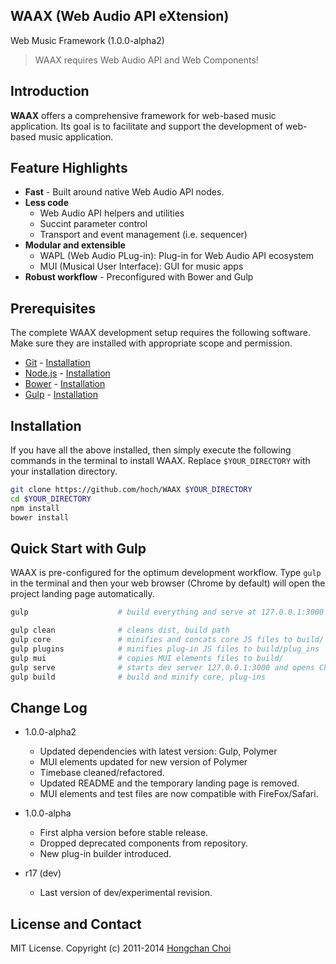 ## WAAX (Web Audio API eXtension)

Web Music Framework (1.0.0-alpha2)

> WAAX requires Web Audio API and Web Components!

<!-- travis build image -->

## Introduction

__WAAX__ offers a comprehensive framework for web-based music application. Its goal is to facilitate and support the development of web-based music application.


## Feature Highlights

- **Fast** - Built around native Web Audio API nodes.
- **Less code**
    - Web Audio API helpers and utilities
    - Succint parameter control
    - Transport and event management (i.e. sequencer)
- **Modular and extensible**
    - WAPL (Web Audio PLug-in): Plug-in for Web Audio API ecosystem
    - MUI (Musical User Interface): GUI for music apps
- **Robust workflow** - Preconfigured with Bower and Gulp


## Prerequisites

The complete WAAX development setup requires the following software. Make sure they are installed with appropriate scope and permission.

- [Git](http://git-scm.com/) - [Installation](http://git-scm.com/downloads)
- [Node.js](http://nodejs.org/) - [Installation](http://nodejs.org/)
- [Bower](http://bower.io/) - [Installation](http://bower.io/#install-bower)
- [Gulp](http://gulpjs.com/) - [Installation](https://github.com/gulpjs/gulp/blob/master/docs/getting-started.md)


## Installation

If you have all the above installed, then simply execute the following commands in the terminal to install WAAX. Replace `$YOUR_DIRECTORY` with your installation directory.

~~~bash
git clone https://github.com/hoch/WAAX $YOUR_DIRECTORY
cd $YOUR_DIRECTORY
npm install
bower install
~~~


## Quick Start with Gulp

WAAX is pre-configured for the optimum development workflow. Type `gulp` in the terminal and then your web browser (Chrome by default) will open the project landing page automatically.

~~~bash
gulp                    # build everything and serve at 127.0.0.1:3000

gulp clean              # cleans dist, build path
gulp core               # minifies and concats core JS files to build/
gulp plugins            # minifies plug-in JS files to build/plug_ins
gulp mui                # copies MUI elements files to build/
gulp serve              # starts dev server 127.0.0.1:3000 and opens Chrome
gulp build              # build and minify core, plug-ins
~~~


<!--
## What's Next?

Go to the [project landing page](http://hoch.github.io/WAAX) and see what WAAX can do.
-->

## Change Log

- 1.0.0-alpha2
    + Updated dependencies with latest version: Gulp, Polymer
    + MUI elements updated for new version of Polymer
    + Timebase cleaned/refactored.
    + Updated README and the temporary landing page is removed.
    + MUI elements and test files are now compatible with FireFox/Safari.

- 1.0.0-alpha
    + First alpha version before stable release.
    + Dropped deprecated components from repository.
    + New plug-in builder introduced.

- r17 (dev)
    + Last version of dev/experimental revision.


## License and Contact

MIT License. Copyright (c) 2011-2014 [Hongchan Choi](http://www.hoch.io)
